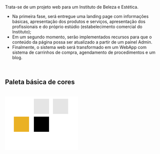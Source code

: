 Trata-se de um projeto web para um Instituto de Beleza e Estética. 

- Na primeira fase, será entregue uma landing page com informações básicas, apresentação dos produtos e serviços, apresentação dos profissionais e do próprio estúdio (estabelecimento comercial do Instituto);
- Em um segundo momento, serão implementados recursos para que o conteúdo da página possa ser atualizado a partir de um painel Admin.
- Finalmente, o sistema web será transformado em um WebApp com sistema de carrinhos de compra, agendamento de procedimentos e um blog.

<br>

<h2>Paleta básica de cores</h2>
<br>
<img src="static/img/paleta_cores.png">

